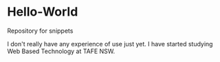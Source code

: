 # Hello-World
Repository for snippets 

I don't really have any experience of use just yet. I have started studying Web Based Technology at TAFE NSW. 
